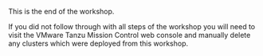 This is the end of the workshop.

If you did not follow through with all steps of the workshop you will need to visit the VMware Tanzu Mission Control web console and manually delete any clusters which were deployed from this workshop.
